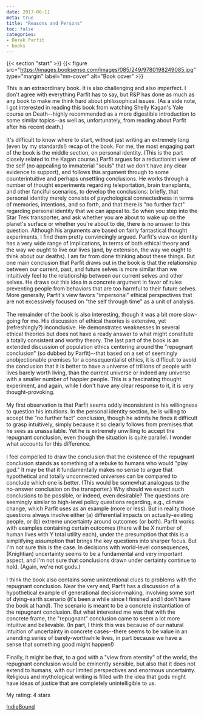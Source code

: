 ```yaml
---
date: 2017-06-11
meta: true
title: "Reasons and Persons"
toc: false
categories:
- Derek Parfit
- books
---
```


{{< section "start" >}}
{{< figure src="https://images.booksense.com/images/085/249/9780198249085.jpg" type="margin" label="mn-cover" alt="Book cover" >}}

This is an extraordinary book. It is also challenging and also imperfect. I don't agree with everything Parfit has to say, but R&amp;P has done as much as any book to make me think hard about philosophical issues. (As a side note, I got interested in reading this book from watching Shelly Kagan's Yale course on Death--highly recommended as a more digestible introduction to some similar topics--as well as, unfortunately, from reading about Parfit after his recent death.)<br /><br />It's difficult to know where to start, without just writing an extremely long (even by my standards!) recap of the book. For me, the most engaging part of the book is the middle section, on personal identity. (This is the part closely related to the Kagan course.) Parfit argues for a reductionist view of the self (no appealing to immaterial "souls" that we don't have any clear evidence to support), and follows this argument through to some counterintuitive and perhaps unsettling conclusions. He works through a number of thought experiments regarding teleportation, brain transplants, and other fanciful scenarios, to develop the conclusions: briefly, that personal identity merely consists of psychological connectedness in terms of memories, intentions, and so forth, and that there is "no further fact" regarding personal identity that we can appeal to. So when you step into the Star Trek transporter, and ask whether you are about to wake up on the planet's surface or whether you're about to die, there is no answer to this question. Although his arguments are based on fairly fantastical thought experiments, I find them pretty convincingly argued. Parfit's view on identity has a very wide range of implications, in terms of both ethical theory and the way we ought to live our lives (and, by extension, the way we ought to think about our deaths). I am far from done thinking about these things. But one main conclusion that Parfit draws out in the book is that the relationship between our current, past, and future selves is more similar than we intuitively feel to the relationship between our current selves and other selves. He draws out this idea in a concrete argument in favor of rules preventing people from behaviors that are too harmful to their future selves. More generally, Parfit's view favors "impersonal" ethical perspectives that are not excessively focused on "the self through time" as a unit of analysis. <br /><br />The remainder of the book is also interesting, though it was a bit more slow-going for me. His discussion of ethical theories is extensive, yet (refreshingly?) inconclusive. He demonstrates weaknesses in several ethical theories but does not have a ready answer to what might constitute a totally consistent and worthy theory. The last part of the book is an extended discussion of population ethics centering around the "repugnant conclusion" (so dubbed by Parfit)--that based on a set of seemingly unobjectionable premises for a consequentialist ethics, it is difficult to avoid the conclusion that it is better to have a universe of trillions of people with lives barely worth living, than the current universe or indeed any universe with a smaller number of happier people. This is a fascinating thought experiment, and again, while I don't have any clear response to it, it is very thought-provoking. <br /><br />My first observation is that Parfit seems oddly inconsistent in his willingness to question his intuitions. In the personal identity section, he is willing to accept the "no further fact" conclusion, though he admits he finds it difficult to grasp intuitively, simply because it so clearly follows from premises that he sees as unassailable. Yet he is extremely unwilling to accept the repugnant conclusion, even though the situation is quite parallel. I wonder what accounts for this difference. <br /><br />I feel compelled to draw the conclusion that the existence of the repugnant conclusion stands as something of a rebuke to humans who would "play god." It may be that it fundamentally makes no sense to argue that hypothetical and totally unconnected universes can be compared to conclude which one is better. (This would be somewhat analogous to the no-answer conclusion on the transporter.) Why should we expect such conclusions to be possible, or indeed, even desirable? The questions are seemingly similar to high-level policy questions regarding, e.g., climate change, which Parfit uses as an example (more or less). But in reality those questions always involve either (a) differential impacts on actually-existing people, or (b) extreme uncertainty around outcomes (or both). Parfit works with examples containing certain outcomes (there will be X number of human lives with Y total utility each), under the presumption that this is a simplifying assumption that brings the key questions into sharper focus. But I'm not sure this is the case. In decisions with world-level consequences, (Knightian) uncertainty seems to be a fundamental and very important aspect, and I'm not sure that conclusions drawn under certainty continue to hold. (Again, we're not gods.)<br /><br />I think the book also contains some unintentional clues to problems with the repugnant conclusion. Near the very end, Parfit has a discussion of a hypothetical example of generational decision-making, involving some sort of dying-earth scenario (it's been a while since I finished and I don't have the book at hand). The scenario is meant to be a concrete instantiation of the repugnant conclusion. But what interested me was that with the concrete frame, the "repugnant" conclusion came to seem a lot more intuitive and believable. (In part, I think this was because of our natural intuition of uncertainty in concrete cases--there seems to be value in an unending series of barely-worthwhile lives, in part because we have a sense that something good might happen!) <br /><br />Finally, it might be that, to a god with a "view from eternity" of the world, the repugnant conclusion would be eminently sensible, but also that it does not extend to humans, with our limited perspectives and enormous uncertainty. Religious and mythological writing is filled with the idea that gods might have ideas of justice that are completely unintelligible to us.

My rating: 4 stars  

[IndieBound](https://www.indiebound.org/book/9780198249085)
